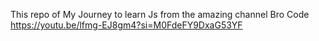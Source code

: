 This repo of My Journey to learn Js from the amazing channel Bro Code 
https://youtu.be/lfmg-EJ8gm4?si=M0FdeFY9DxaG53YF
